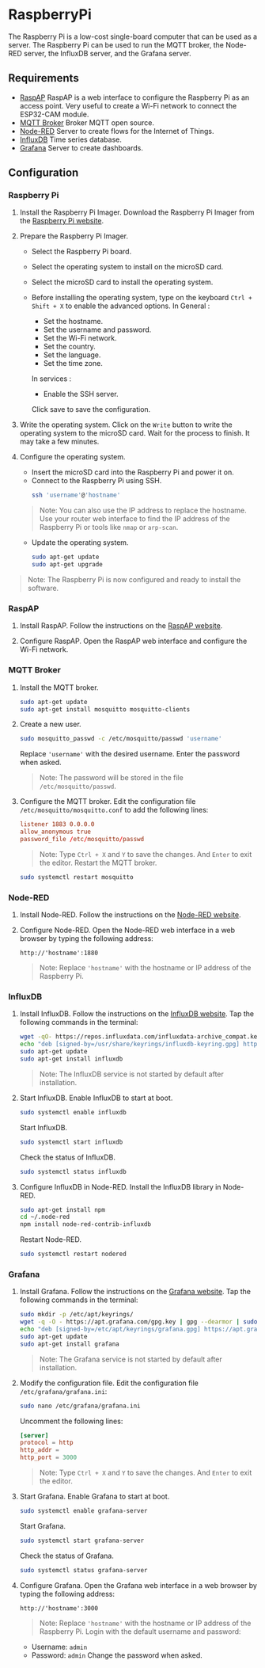 # RaspberryPi

The Raspberry Pi is a low-cost single-board computer that can be used as a server. The Raspberry Pi can be used to run the MQTT broker, the Node-RED server, the InfluxDB server, and the Grafana server.

## Requirements
- [RaspAP](https://raspap.com/)
    RaspAP is a web interface to configure the Raspberry Pi as an access point. Very useful to create a Wi-Fi network to connect the ESP32-CAM module.
- [MQTT Broker](https://mosquitto.org/)
    Broker MQTT open source.
- [Node-RED](https://nodered.org/)
    Server to create flows for the Internet of Things.
- [InfluxDB](https://www.influxdata.com/)
    Time series database.
- [Grafana](https://grafana.com/)
    Server to create dashboards.

## Configuration

### Raspberry Pi
1. Install the Raspberry Pi Imager.
    Download the Raspberry Pi Imager from the [Raspberry Pi website](https://www.raspberrypi.org/software/).

2. Prepare the Raspberry Pi Imager.

    - Select the Raspberry Pi board.
    - Select the operating system to install on the microSD card.
    - Select the microSD card to install the operating system.
    - Before installing the operating system, type on the keyboard `Ctrl + Shift + X` to enable the advanced options.
        In General :
        - Set the hostname.
        - Set the username and password.
        - Set the Wi-Fi network.
        - Set the country.
        - Set the language.
        - Set the time zone.

        In services :
        - Enable the SSH server.

        Click save to save the configuration.

3. Write the operating system.
    Click on the `Write` button to write the operating system to the microSD card.
    Wait for the process to finish. It may take a few minutes.

4. Configure the operating system.
    - Insert the microSD card into the Raspberry Pi and power it on.
    - Connect to the Raspberry Pi using SSH.
        ```bash
        ssh 'username'@'hostname'
        ```
    
    >Note: You can also use the IP address to replace the hostname.
    Use your router web interface to find the IP address of the Raspberry Pi or tools like `nmap` or `arp-scan`.

    - Update the operating system.
        ```bash
        sudo apt-get update
        sudo apt-get upgrade
        ```

>Note: The Raspberry Pi is now configured and ready to install the software.

### RaspAP
1. Install RaspAP.
    Follow the instructions on the [RaspAP website](https://raspap.com/).

2. Configure RaspAP.
    Open the RaspAP web interface and configure the Wi-Fi network.

### MQTT Broker
1. Install the MQTT broker.
    ```bash
    sudo apt-get update
    sudo apt-get install mosquitto mosquitto-clients
    ```
2. Create a new user.
    ```bash
    sudo mosquitto_passwd -c /etc/mosquitto/passwd 'username'
    ```
    Replace `'username'` with the desired username.
    Enter the password when asked.
    >Note: The password will be stored in the file `/etc/mosquitto/passwd`.
3. Configure the MQTT broker.
    Edit the configuration file `/etc/mosquitto/mosquitto.conf` to add the following lines:
    ```conf
    listener 1883 0.0.0.0
    allow_anonymous true
    password_file /etc/mosquitto/passwd
    ```
    >Note: Type `Ctrl + X` and `Y` to save the changes. And `Enter` to exit the editor.
    Restart the MQTT broker.
    ```bash
    sudo systemctl restart mosquitto
    ```

### Node-RED
1. Install Node-RED.
    Follow the instructions on the [Node-RED website](https://nodered.org/docs/getting-started/raspberrypi).

2. Configure Node-RED.
    Open the Node-RED web interface in a web browser by typing the following address:
    ```
    http://'hostname':1880
    ```
    >Note: Replace `'hostname'` with the hostname or IP address of the Raspberry Pi.

### InfluxDB
1. Install InfluxDB.
    Follow the instructions on the [InfluxDB website](https://www.influxdata.com/).
    Tap the following commands in the terminal:
    ```bash
    wget -qO- https://repos.influxdata.com/influxdata-archive_compat.key | sudo gpg --dearmor -o /usr/share/keyrings/influxdb-keyring.gpg
    echo "deb [signed-by=/usr/share/keyrings/influxdb-keyring.gpg] https://repos.influxdata.com/debian bullseye stable" | sudo tee /etc/apt/sources.list.d/influxdb.list
    sudo apt-get update
    sudo apt-get install influxdb
    ```
    >Note: The InfluxDB service is not started by default after installation.

2. Start InfluxDB.
    Enable InfluxDB to start at boot.
    ```bash
    sudo systemctl enable influxdb
    ```
    Start InfluxDB.
    ```bash
    sudo systemctl start influxdb
    ```
    Check the status of InfluxDB.
    ```bash
    sudo systemctl status influxdb
    ```
    
3. Configure InfluxDB in Node-RED.
    Install the InfluxDB library in Node-RED.
    ```bash
    sudo apt-get install npm
    cd ~/.node-red
    npm install node-red-contrib-influxdb
    ```
    Restart Node-RED.
    ```bash
    sudo systemctl restart nodered
    ```
    

### Grafana
1. Install Grafana.
    Follow the instructions on the [Grafana website](https://grafana.com/).
    Tap the following commands in the terminal:
    ```bash
    sudo mkdir -p /etc/apt/keyrings/
    wget -q -O - https://apt.grafana.com/gpg.key | gpg --dearmor | sudo tee /etc/apt/keyrings/grafana.gpg > /dev/null
    echo "deb [signed-by=/etc/apt/keyrings/grafana.gpg] https://apt.grafana.com stable main" | sudo tee /etc/apt/sources.list.d/grafana.list
    sudo apt-get update
    sudo apt-get install grafana
    ```
    >Note: The Grafana service is not started by default after installation.

2. Modify the configuration file.
    Edit the configuration file `/etc/grafana/grafana.ini`:
    ```bash
    sudo nano /etc/grafana/grafana.ini
    ```
    Uncomment the following lines:
    ```conf
    [server]
    protocol = http
    http_addr =
    http_port = 3000
    ```
    >Note: Type `Ctrl + X` and `Y` to save the changes. And `Enter` to exit the editor.

3. Start Grafana.
    Enable Grafana to start at boot.
    ```bash
    sudo systemctl enable grafana-server
    ```
    Start Grafana.
    ```bash
    sudo systemctl start grafana-server
    ```
    Check the status of Grafana.
    ```bash
    sudo systemctl status grafana-server
    ```

3. Configure Grafana.
    Open the Grafana web interface in a web browser by typing the following address:
    ```
    http://'hostname':3000
    ```
    >Note: Replace `'hostname'` with the hostname or IP address of the Raspberry Pi.
    Login with the default username and password:
    - Username: `admin`
    - Password: `admin`
    Change the password when asked.

